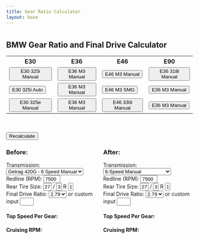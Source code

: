 ```yaml
---
title: Gear Ratio Calculator
layout: base
---
```

# 

<!DOCTYPE html>
<html>
<head>
  <style>
    input[type=number]::-webkit-inner-spin-button,
    input[type=number]::-webkit-outer-spin-button {
        -webkit-appearance: none;
        margin: 0;
    }
    input[type=number] {
        -moz-appearance: textfield;
    }
  </style>
  <script src="https://cdn.jsdelivr.net/npm/chart.js"></script>
  <script>
    function calculateSpeeds() {
      const redline = parseFloat(document.getElementById('redline').value);
      const redline2 = parseFloat(document.getElementById('redline2').value);
      const width = parseFloat(document.getElementById('width').value);
      const width2 = parseFloat(document.getElementById('width2').value);
      const aspectRatio = parseFloat(document.getElementById('aspectRatio').value);
      const aspectRatio2 = parseFloat(document.getElementById('aspectRatio2').value);
      const wheelDiameter = parseFloat(document.getElementById('wheelDiameter').value);
      const wheelDiameter2 = parseFloat(document.getElementById('wheelDiameter2').value);
      const tireDiameter = wheelDiameter + 2 * (width / 25.4) * (aspectRatio / 100);
      const tireDiameter2 = wheelDiameter2 + 2 * (width2 / 25.4) * (aspectRatio2 / 100);
      const constant = 336;

      const manual6Ratios = [4.23, 2.52, 1.67, 1.23, 1, 0.83];
      const manual5Ratios = [4.2, 2.49, 1.66, 1.24, 1];
      const DCTshortRatios = [4.78, 2.933, 2.153, 1.678, 1.39, 1.203, 1];
      const DCTlongRatios = [4.806, 2.593, 1.701, 1.277, 1, 0.844, 0.671];
	  const ZF8hpRatios = [4.806, 2.593, 1.701, 1.277, 1, 0.844, 0.671, 1];
      const auto5Ratios = [3.842, 2.353, 1.529, 1, 0.839];

      const transmissionType = document.getElementById("transmissionBefore").value;
      const transmissionType2 = document.getElementById("transmissionAfter").value;

      let beforeFinalDrive = parseFloat(document.getElementById("beforeFinalDriveText").value) || parseFloat(document.getElementById("beforeFinalDrive").value);
      let afterFinalDrive = parseFloat(document.getElementById("afterFinalDriveText").value) || parseFloat(document.getElementById("afterFinalDrive").value);

      const outputBefore = document.getElementById("outputBefore");
      const outputAfter = document.getElementById("outputAfter");
      const cruisingRPMBefore = document.getElementById("cruisingRPMBefore");
      const cruisingRPMAfter = document.getElementById("cruisingRPMAfter");

      outputBefore.innerHTML = "";
      outputAfter.innerHTML = "";

      let gearRatios = transmissionType === "manual6" ? manual6Ratios : transmissionType === "DCTlong" ? DCTlongRatios : transmissionType === "DCTshort" ? DCTshortRatios : transmissionType === "auto5" ? auto5Ratios : transmissionType === "8hp" ? ZF8hpRatios : manual5Ratios;
      let gearRatios2 = transmissionType2 === "manual6" ? manual6Ratios : transmissionType2 === "DCTlong" ? DCTlongRatios : transmissionType2 === "auto5" ? auto5Ratios : manual5Ratios;

      gearRatios.forEach((gearRatio, index) => {
        let topSpeedBefore = (redline * tireDiameter) / (beforeFinalDrive * gearRatio * constant);
        outputBefore.innerHTML += `Gear ${index + 1}: ${topSpeedBefore.toFixed(2)} mph<br>`;
      });

      gearRatios2.forEach((gearRatio, index) => {
        let topSpeedAfter = (redline2 * tireDiameter2) / (afterFinalDrive * gearRatio * constant);
        outputAfter.innerHTML += `Gear ${index + 1}: ${topSpeedAfter.toFixed(2)} mph<br>`;
      });

      let highestGearRatio = gearRatios[gearRatios.length - 1];
      let highestGearRatio2 = gearRatios2[gearRatios2.length - 1];

      let cruisingRPMBeforeValue = (75 * highestGearRatio * beforeFinalDrive * constant) / tireDiameter;
      let cruisingRPMAfterValue = (75 * highestGearRatio2 * afterFinalDrive * constant) / tireDiameter2;

      cruisingRPMBefore.innerHTML = `Engine Speed at 75 mph: ${cruisingRPMBeforeValue.toFixed(2)} RPM`;
      cruisingRPMAfter.innerHTML = `Engine Speed at 75 mph: ${cruisingRPMAfterValue.toFixed(2)} RPM`;
    }
	
	function setE36M3Manual() {
      document.getElementById("transmissionBefore").value = "manual5";
      document.getElementById("redline").value = 7200;
      document.getElementById("width").value = 235;
      document.getElementById("aspectRatio").value = 40;
      document.getElementById("wheelDiameter").value = 17;
      document.getElementById("beforeFinalDrive").value = 3.23;
	  document.getElementById("transmissionAfter").value = "manual5";
      document.getElementById("redline2").value = 7200;
      document.getElementById("width2").value = 235;
      document.getElementById("aspectRatio2").value = 40;
      document.getElementById("wheelDiameter2").value = 17;
      document.getElementById("afterFinalDrive").value = 3.23;
      calculateSpeeds();
    }
	
		function setE36M3Auto() {
      document.getElementById("transmissionBefore").value = "manual5";
      document.getElementById("redline").value = 7200;
      document.getElementById("width").value = 235;
      document.getElementById("aspectRatio").value = 40;
      document.getElementById("wheelDiameter").value = 17;
      document.getElementById("beforeFinalDrive").value = 3.23;
	  document.getElementById("transmissionAfter").value = "manual5";
      document.getElementById("redline2").value = 7200;
      document.getElementById("width2").value = 235;
      document.getElementById("aspectRatio2").value = 40;
      document.getElementById("wheelDiameter2").value = 17;
      document.getElementById("afterFinalDrive").value = 3.23;
      calculateSpeeds();
    }
	
  </script>
</head>
<body onload="calculateSpeeds()">
  <h2>BMW Gear Ratio and Final Drive Calculator</h2>
  
  <table>
  <tr>
    <th>E30</th>
    <th>E36</th>
    <th>E46</th>
    <th>E90</th>

  </tr>
  <tr>
    <td><button onclick="setE36M3Manual()">E30 325i Manual</button></td>
    <td><button onclick="setE36M3Manual()">E36 M3 Manual</button></td>
    <td><button onclick="setE36M3Manual()">E46 M3 Manual</button></td>
	<td><button onclick="setE36M3Manual()">E36 318i Manual</button></td>
  </tr>
  <tr>
    <td><button onclick="setE36M3Manual()">E30 325i Auto</button></td>
    <td><button onclick="setE36M3Manual()">E36 M3 Manual</button></td>
    <td><button onclick="setE36M3Manual()">E46 M3 SMG</button></td>
	<td><button onclick="setE36M3Manual()">E36 M3 Manual</button></td>
  </tr>
  <tr>
    <td><button onclick="setE36M3Manual()">E30 325e Manual</button></td>
    <td><button onclick="setE36M3Manual()">E36 M3 Manual</button></td>
    <td><button onclick="setE36M3Manual()">E46 330i Manual</button></td>
	<td><button onclick="setE36M3Manual()">E36 M3 Manual</button></td>
  </tr>
</table>
  
   <br />
    <br />
  <button onclick="calculateSpeeds()">Recalculate</button>

  <div style="display: flex; gap: 20px;">
    <div>
      <h3>Before:</h3>
      <label for="transmissionBefore">Transmission:</label>
      <select id="transmissionBefore">
        <option value="manual6">Getrag 420G - 6 Speed Manual</option>
        <option value="manual5">5-Speed Manual (ZF S5D)</option>
        <option value="DCTlong">7-Speed DCT (Long Ratio)</option>
        <option value="DCTshort">7-Speed DCT (Short Ratio)</option>
        <option value="auto5">5-Speed Automatic</option>
		<option value="8hp">ZF 8HP</option>
      </select>
      <br />
      <label for="redline">Redline (RPM):</label>
      <input type="number" id="redline" value="7500" style="width: 6ch;" />
      <br />
      <label for="width">Rear Tire Size:</label>
      <input type="number" id="width" value="275" style="width: 3ch;" />
      <label for="aspectRatio">/</label>
      <input type="number" id="aspectRatio" value="35" style="width: 2ch;" />
      <label for="wheelDiameter">R</label>
      <input type="number" id="wheelDiameter" value="18" style="width: 2ch;" />
      <br />
      <label for="beforeFinalDrive">Final Drive Ratio:</label>
      <select id="beforeFinalDrive">
        <option value="2.79">2.79</option>
        <option value="2.93">2.93</option>
        <option value="3.07">3.07</option>
        <option value="3.15">3.15</option>
        <option value="3.23">3.23</option>
        <option value="3.38">3.38</option>
        <option value="3.46">3.46</option>
        <option value="3.64">3.64</option>
        <option value="3.73">3.73</option>
        <option value="3.85">3.85</option>
        <option value="3.91">3.91</option>
        <option value="4.10">4.10</option>
        <option value="4.27">4.27</option>
      </select>
      or custom input <input type="number" id="beforeFinalDriveText" style="width: 5ch;" />
      <h4>Top Speed Per Gear:</h4>
      <div id="outputBefore"></div>
      <h4>Cruising RPM:</h4>
      <div id="cruisingRPMBefore"></div>
    </div>
    <div>
      <h3>After:</h3>
      <label for="transmissionAfter">Transmission:</label>
      <select id="transmissionAfter">
        <option value="manual6">6-Speed Manual</option>
        <option value="manual5">5-Speed Manual (ZF S5D)</option>
        <option value="DCTlong">7-Speed DCT (Long Ratio)</option>
		<option value="DCTshort">7-Speed DCT (Short Ratio)</option>
        <option value="auto5">5-Speed Automatic</option>
		<option value="8hp">ZF 8HP</option>
      </select>
      <br />
      <label for="redline2">Redline (RPM):</label>
      <input type="number" id="redline2" value="7500" style="width: 6ch;" />
      <br />
      <label for="width2">Rear Tire Size:</label>
      <input type="number" id="width2" value="275" style="width: 3ch;" />
      <label for="aspectRatio2">/</label>
      <input type="number" id="aspectRatio2" value="35" style="width: 2ch;" />
      <label for="wheelDiameter2">R</label>
      <input type="number" id="wheelDiameter2" value="19" style="width: 2ch;" />
      <br />
      <label for="afterFinalDrive">Final Drive Ratio:</label>
      <select id="afterFinalDrive">
        <option value="2.79">2.79</option>
        <option value="2.93">2.93</option>
        <option value="3.07">3.07</option>
        <option value="3.15">3.15</option>
        <option value="3.23">3.23</option>
        <option value="3.38">3.38</option>
        <option value="3.46">3.46</option>
        <option value="3.64">3.64</option>
        <option value="3.73">3.73</option>
        <option value="3.85">3.85</option>
        <option value="3.91">3.91</option>
        <option value="4.10">4.10</option>
        <option value="4.27">4.27</option>
      </select>
      or custom input <input type="number" id="afterFinalDriveText" style="width: 5ch;" />
      <h4>Top Speed Per Gear:</h4>
      <div id="outputAfter"></div>
      <h4>Cruising RPM:</h4>
      <div id="cruisingRPMAfter"></div>
    </div>
  </div>
  <canvas id="gearChart" width="800" height="400"></canvas>
</body>
</html>
